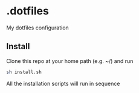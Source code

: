 # .dotfiles

My dotfiles configuration

## Install

Clone this repo at your home path (e.g. ~/) and run
```sh
sh install.sh
```

All the installation scripts will run in sequence
